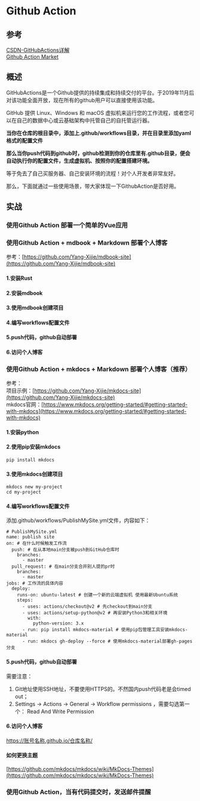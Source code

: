 # Github Action


## 参考

[CSDN-GitHubActions详解](https://blog.csdn.net/unreliable_narrator/article/details/124468384)  
[Github Action Market](https://github.com/marketplace?type=actions)  


## 概述

GitHubActions是一个Github提供的持续集成和持续交付的平台。于2019年11月后对该功能全面开放，现在所有的github用户可以直接使用该功能。  

GitHub 提供 Linux、Windows 和 macOS 虚拟机来运行您的工作流程，或者您可以在自己的数据中心或云基础架构中托管自己的自托管运行器。  

**当你在仓库的根目录中，添加上.github/workflows目录，并在目录里添加yaml格式的配置文件**  

**那么当你push代码到github时，github检测到你的仓库里有.github目录，便会自动执行你的配置文件，生成虚拟机、按照你的配置搭建环境。**  

等于免去了自己买服务器、自己安装环境的流程！对个人开发者非常友好。  

那么，下面就通过一些使用场景，带大家体现一下GithubAction是否好用。  



## 实战

### 使用Github Action 部署一个简单的Vue应用





### 使用Github Action + mdbook + Markdown 部署个人博客

参考：[https://github.com/Yang-Xijie/mdbook-site](https://github.com/Yang-Xijie/mdbook-site)

#### 1.安装Rust


#### 2.安装mdbook


#### 3.使用mdbook创建项目


#### 4.编写workflows配置文件


#### 5.push代码，github自动部署


#### 6.访问个人博客



### 使用Github Action + mkdocs + Markdown 部署个人博客（推荐）

参考：  
项目示例：[https://github.com/Yang-Xijie/mkdocs-site](https://github.com/Yang-Xijie/mkdocs-site)  
mkdocs官网：[https://www.mkdocs.org/getting-started/#getting-started-with-mkdocs](https://www.mkdocs.org/getting-started/#getting-started-with-mkdocs)  

#### 1.安装python

#### 2.使用pip安装mkdocs
```
pip install mkdocs
```

#### 3.使用mkdocs创建项目
```
mkdocs new my-project
cd my-project
```

#### 4.编写workflows配置文件

添加.github/workflows/PublishMySite.yml文件，内容如下：  

```
# PublishMySite.yml
name: publish site
on: # 在什么时候触发工作流
  push: # 在从本地main分支被push到GitHub仓库时
    branches:
      - master
  pull_request: # 在main分支合并别人提的pr时
    branches:
      - master
jobs: # 工作流的具体内容
  deploy:
    runs-on: ubuntu-latest # 创建一个新的云端虚拟机 使用最新Ubuntu系统
    steps:
      - uses: actions/checkout@v2 # 先checkout到main分支
      - uses: actions/setup-python@v2 # 再安装Python3和相关环境
        with:
          python-version: 3.x
      - run: pip install mkdocs-material # 使用pip包管理工具安装mkdocs-material
      - run: mkdocs gh-deploy --force # 使用mkdocs-material部署gh-pages分支
```


#### 5.push代码，github自动部署

需要注意：
1. Git地址使用SSH地址，不要使用HTTPS的。不然国内push代码老是会timed out；
2. Settings -> Actions -> General -> Workflow permissions ，需要勾选第一个： Read And Write Permission  

#### 6.访问个人博客

https://账号名称.github.io/仓库名称/   



#### 如何更换主题
[https://github.com/mkdocs/mkdocs/wiki/MkDocs-Themes](https://github.com/mkdocs/mkdocs/wiki/MkDocs-Themes)  




### 使用Github Action，当有代码提交时，发送邮件提醒



